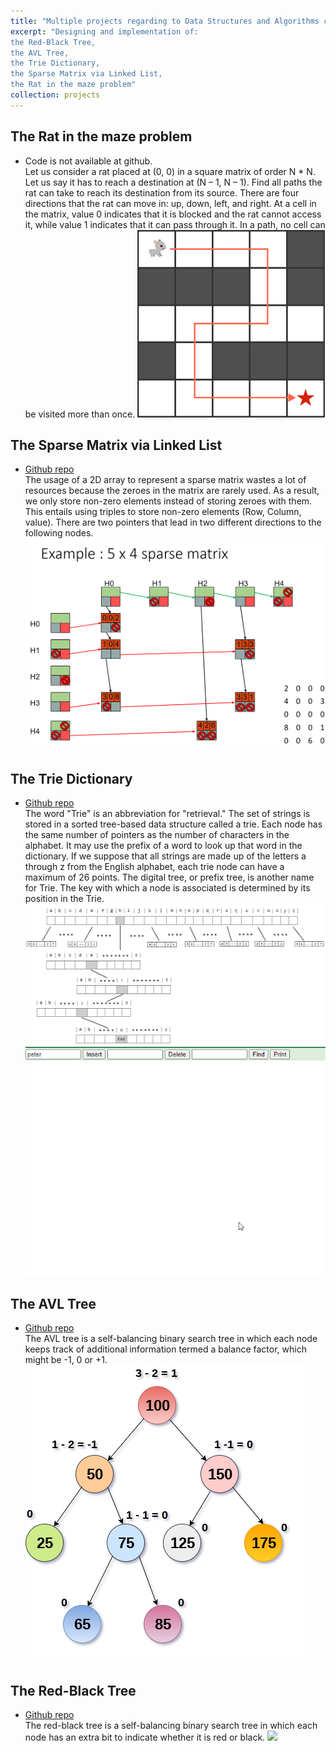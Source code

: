 ```yaml
---
title: "Multiple projects regarding to Data Structures and Algorithms course"
excerpt: "Designing and implementation of:
the Red-Black Tree, 
the AVL Tree,
the Trie Dictionary, 
the Sparse Matrix via Linked List, 
the Rat in the maze problem"
collection: projects
---
```


## The Rat in the maze problem
* Code is not available at github.  
Let us consider a rat placed at (0, 0) in a square matrix of order N * N. Let us say it has to reach a destination at (N – 1, N – 1). Find all paths the rat can take to reach its destination from its source. There are four directions that the rat can move in: up, down, left, and right. At a cell in the matrix, value 0 indicates that it is blocked and the rat cannot access it, while value 1 indicates that it can pass through it. In a path, no cell can be visited more than once.
![image](https://raw.githubusercontent.com/benymaxparsa/Quera.ir/master/Ug5scX1dga-pathset.png)

## The Sparse Matrix via Linked List
* [Github repo](https://github.com/benymaxparsa/SparseMatrix-class-using-LinkedList)  
The usage of a 2D array to represent a sparse matrix wastes a lot of resources because the zeroes in the matrix are rarely used. As a result, we only store non-zero elements instead of storing zeroes with them. This entails using triples to store non-zero elements (Row, Column, value). There are two pointers that lead in two different directions to the following nodes.
![image](https://raw.githubusercontent.com/benymaxparsa/Quera.ir/master/3992%20-%20TA/DS/project%202%20sparse/matrix.png)

## The Trie Dictionary
* [Github repo](https://github.com/benymaxparsa/trie-dictionary)  
The word "Trie" is an abbreviation for "retrieval." The set of strings is stored in a sorted tree-based data structure called a trie. Each node has the same number of pointers as the number of characters in the alphabet. It may use the prefix of a word to look up that word in the dictionary. If we suppose that all strings are made up of the letters a through z from the English alphabet, each trie node can have a maximum of 26 points.
The digital tree, or prefix tree, is another name for Trie. The key with which a node is associated is determined by its position in the Trie.
![image](https://raw.githubusercontent.com/benymaxparsa/Quera.ir/master/3992%20-%20TA/DS/Project%203%20Dictionary/fullTree.png)
![gif](https://raw.githubusercontent.com/benymaxparsa/Quera.ir/master/3992%20-%20TA/DS/Project%203%20Dictionary/trie_gif.gif)

## The AVL Tree
* [Github repo](https://github.com/benymaxparsa/AVL-Tree)  
The AVL tree is a self-balancing binary search tree in which each node keeps track of additional information termed a balance factor, which might be -1, 0 or +1.
![image](https://raw.githubusercontent.com/benymaxparsa/Quera.ir/master/3992%20-%20TA/DS/AVL/avl-tree2.png)

## The Red-Black Tree
* [Github repo](https://github.com/benymaxparsa/Red-Black-Tree)  
The red-black tree is a self-balancing binary search tree in which each node has an extra bit to indicate whether it is red or black.
![](https://upload.wikimedia.org/wikipedia/commons/thumb/4/41/Red-black_tree_example_with_NIL.svg/1920px-Red-black_tree_example_with_NIL.svg.png)

